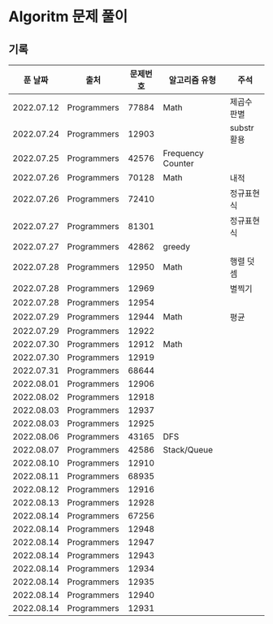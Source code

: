 # Algoritm 문제 풀이

## 기록

|  푼 날짜   |    출처     | 문제번호 | 알고리즘 유형     | 주석        |
| :--------: | :---------: | :------: | ----------------- | ----------- |
| 2022.07.12 | Programmers |  77884   | Math              | 제곱수 판별 |
| 2022.07.24 | Programmers |  12903   |                   | substr 활용 |
| 2022.07.25 | Programmers |  42576   | Frequency Counter |             |
| 2022.07.26 | Programmers |  70128   | Math              | 내적        |
| 2022.07.26 | Programmers |  72410   |                   | 정규표현식  |
| 2022.07.27 | Programmers |  81301   |                   | 정규표현식  |
| 2022.07.27 | Programmers |  42862   | greedy            |             |
| 2022.07.28 | Programmers |  12950   | Math              | 행렬 덧셈   |
| 2022.07.28 | Programmers |  12969   |                   | 별찍기      |
| 2022.07.28 | Programmers |  12954   |                   |             |
| 2022.07.29 | Programmers |  12944   | Math              | 평균        |
| 2022.07.29 | Programmers |  12922   |                   |             |
| 2022.07.30 | Programmers |  12912   | Math              |             |
| 2022.07.30 | Programmers |  12919   |                   |             |
| 2022.07.31 | Programmers |  68644   |                   |             |
| 2022.08.01 | Programmers |  12906   |                   |             |
| 2022.08.02 | Programmers |  12918   |                   |             |
| 2022.08.03 | Programmers |  12937   |                   |             |
| 2022.08.03 | Programmers |  12925   |                   |             |
| 2022.08.06 | Programmers |  43165   | DFS               |             |
| 2022.08.07 | Programmers |  42586   | Stack/Queue       |             |
| 2022.08.10 | Programmers |  12910   |                   |             |
| 2022.08.11 | Programmers |  68935   |                   |             |
| 2022.08.12 | Programmers |  12916   |                   |             |
| 2022.08.13 | Programmers |  12928   |                   |             |
| 2022.08.14 | Programmers |  67256   |                   |             |
| 2022.08.14 | Programmers |  12948   |                   |             |
| 2022.08.14 | Programmers |  12947   |                   |             |
| 2022.08.14 | Programmers |  12943   |                   |             |
| 2022.08.14 | Programmers |  12934   |                   |             |
| 2022.08.14 | Programmers |  12935   |                   |             |
| 2022.08.14 | Programmers |  12940   |                   |             |
| 2022.08.14 | Programmers |  12931   |                   |             |

